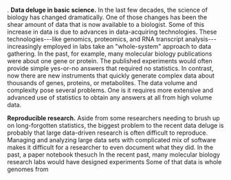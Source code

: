 .
**Data deluge in basic science.** In the last few decades, the science of biology has changed dramatically.
One of those changes has been the shear amount of data that is now available to a biologist.
Some of this increase in data is due to advances in data-acquiring technologies.
These technologies---like genomics, proteomics, and RNA transcript analysis---increasingly employed in labs take an "whole-system" approach to data gathering.
In the past, for example, many molecular biology publications were about one gene or protein.
The published experiments would often provide simple yes-or-no answers that required no statistics.
In contrast, now there are new instruments that quickly generate complex data about thousands of genes, proteins, or metabolites.
The data volume and complexity pose several problems. One is it requires more extensive and advanced use of statistics to obtain any answers at all from high volume data.

**Reproducible research.** Aside from some researchers needing to brush up on long-forgotten statistics, the biggest problem to the recent data deluge is probably that large data-driven research is often difficult to reproduce.
Managing and analyzing large data sets with complicated mix of software makes it difficult for a researcher to even document what they did.
In the past, a paper notebook
thesuch In the recent past, many molecular biology research labs would have designed experiments
Some of that data is whole genomes from
